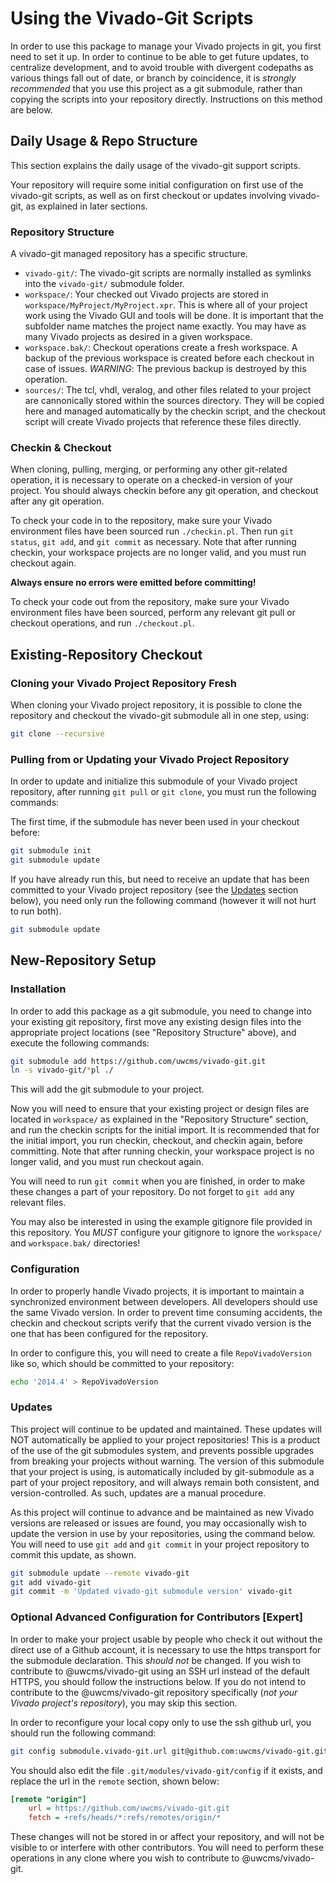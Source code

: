 # Using the Vivado-Git Scripts

In order to use this package to manage your Vivado projects in git, you first
need to set it up.  In order to continue to be able to get future updates, to
centralize development, and to avoid trouble with divergent codepaths as various
things fall out of date, or branch by coincidence, it is *strongly recommended*
that you use this project as a git submodule, rather than copying the scripts
into your repository directly.  Instructions on this method are below.

## Daily Usage & Repo Structure

This section explains the daily usage of the vivado-git support scripts.

Your repository will require some initial configuration on first use of the
vivado-git scripts, as well as on first checkout or updates involving
vivado-git, as explained in later sections.

### Repository Structure

A vivado-git managed repository has a specific structure.

* `vivado-git/`:  The vivado-git scripts are normally installed as symlinks into
  the `vivado-git/` submodule folder.
* `workspace/`:  Your checked out Vivado projects are stored in
  `workspace/MyProject/MyProject.xpr`.  This is where all of your project work
  using the Vivado GUI and tools will be done.  It is important that the
  subfolder name matches the project name exactly.  You may have as many Vivado
  projects as desired in a given workspace.
* `workspace.bak/`:  Checkout operations create a fresh workspace.  A backup of
  the previous workspace is created before each checkout in case of issues.
  *WARNING*: The previous backup is destroyed by this operation.
* `sources/`:  The tcl, vhdl, veralog, and other files related to your project
  are cannonically stored within the sources directory.  They will be copied
  here and managed automatically by the checkin script, and the checkout script
  will create Vivado projects that reference these files directly.

### Checkin & Checkout

When cloning, pulling, merging, or performing any other git-related operation,
it is necessary to operate on a checked-in version of your project.  You should
always checkin before any git operation, and checkout after any git operation.

To check your code in to the repository, make sure your Vivado environment files
have been sourced run `./checkin.pl`.  Then run `git status`, `git add`, and
`git commit` as necessary.  Note that after running checkin, your workspace
projects are no longer valid, and you must run checkout again.


**Always ensure no errors were emitted before committing!**

To check your code out from the repository, make sure your Vivado environment
files have been sourced, perform any relevant git pull or checkout operations,
and run `./checkout.pl`.  

## Existing-Repository Checkout

### Cloning your Vivado Project Repository Fresh

When cloning your Vivado project repository, it is possible to clone the
repository and checkout the vivado-git submodule all in one step, using:

```sh
git clone --recursive
```

### Pulling from or Updating your Vivado Project Repository

In order to update and initialize this submodule of your Vivado project
repository, after running `git pull` or `git clone`, you must run the following
commands:

The first time, if the submodule has never been used in your checkout before:

```sh
git submodule init
git submodule update
```

If you have already run this, but need to receive an update that has been
committed to your Vivado project repository (see the [Updates](#updates)
section below), you need only run the following command (however it will not hurt to
run both).

```sh
git submodule update
```

## New-Repository Setup

### Installation

In order to add this package as a git submodule, you need to change into your
existing git repository, first move any existing design files into the
appropriate project locations (see "Repository Structure" above), and execute
the following commands:

```sh
git submodule add https://github.com/uwcms/vivado-git.git
ln -s vivado-git/*pl ./
```

This will add the git submodule to your project.

Now you will need to ensure that your existing project or design files are
located in `workspace/` as explained in the "Repository Structure" section, and
run the checkin scripts for the initial import.  It is recommended that for the
initial import, you run checkin, checkout, and checkin again, before committing.
Note that after running checkin, your workspace project is no longer valid, and
you must run checkout again.

You will need to run `git commit` when you are finished, in order to make these
changes a part of your repository.  Do not forget to `git add` any relevant
files.

You may also be interested in using the example gitignore file provided in this
repository.  You *MUST* configure your gitignore to ignore the `workspace/` and
`workspace.bak/` directories!

### Configuration

In order to properly handle Vivado projects, it is important to maintain a
synchronized environment between developers.  All developers should use the same
Vivado version.  In order to prevent time consuming accidents, the checkin and
checkout scripts verify that the current vivado version is the one that has been
configured for the repository.

In order to configure this, you will need to create a file `RepoVivadoVersion`
like so, which should be committed to your repository:

```sh
echo '2014.4' > RepoVivadoVersion
```

### Updates

This project will continue to be updated and maintained.  These updates will NOT
automatically be applied to your project repositories!  This is a product of the
use of the git submodules system, and prevents possible upgrades from breaking
your projects without warning.  The version of this submodule that your project
is using, is automatically included by git-submodule as a part of your project
repository, and will always remain both consistent, and version-controlled.  As
such, updates are a manual procedure.

As this project will continue to advance and be maintained as new Vivado
versions are released or issues are found, you may occasionally wish to update
the version in use by your repositories, using the command below.  You will need
to use `git add` and `git commit` in your project repository to commit this
update, as shown.

```sh
git submodule update --remote vivado-git
git add vivado-git
git commit -m 'Updated vivado-git submodule version' vivado-git
```

### Optional Advanced Configuration for Contributors [Expert]

In order to make your project usable by people who check it out without the
direct use of a Github account, it is necessary to use the https transport for
the submodule declaration.  This *should not* be changed.  If you wish to
contribute to @uwcms/vivado-git using an SSH url instead of the default HTTPS,
you should follow the instructions below.  If you do not intend to contribute to
the @uwcms/vivado-git repository specifically (*not your Vivado project's
repository*), you may skip this section.

In order to reconfigure your local copy only to use the ssh github url, you
should run the following command:

```sh
git config submodule.vivado-git.url git@github.com:uwcms/vivado-git.git
```

You should also edit the file `.git/modules/vivado-git/config` if it exists, and
replace the url in the `remote` section, shown below:
```ini
[remote "origin"]
	url = https://github.com/uwcms/vivado-git.git
	fetch = +refs/heads/*:refs/remotes/origin/*
```

These changes will not be stored in or affect your repository, and will not be
visible to or interfere with other contributors.  You will need to perform these
operations in any clone where you wish to contribute to @uwcms/vivado-git.
